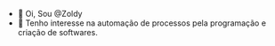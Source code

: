 - 👋 Oi, Sou @Zoldy
- 👀 Tenho interesse na automação de processos pela programação e criação de softwares.

<!---
Bem vindo ao meu portfólio.
--->
